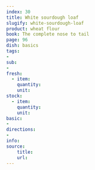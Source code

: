```yaml
---
index: 30
title: White sourdough loaf
slugify: white-sourdough-loaf
product: wheat flour
book: The complete nose to tail
page: 96
dish: basics
tags:
-
sub:
-
fresh:
  - item:
    quantity:
    unit:
stock:
  - item:
    quantity:
    unit:
basic:
-
directions:
-
info:
source:
    title:
    url: 
---
```

